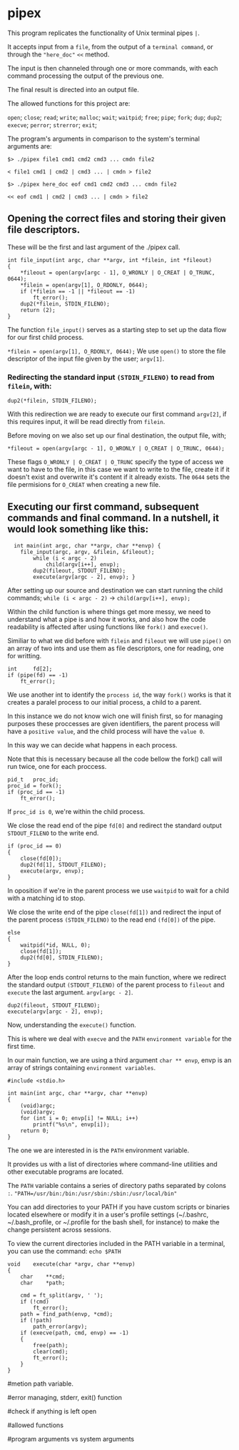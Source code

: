 
# pipex 
This program replicates the functionality of Unix terminal pipes `|`. 

It accepts input from a `file`, from the output of a `terminal command`, or through the `"here_doc"` `<<` method. 

The input is then channeled through one or more commands, with each command processing the output of the previous one. 

The final result is directed into an output file.

The allowed functions for this project are: 

`open`; `close`; `read`; `write`; `malloc`; `wait`; `waitpid`; `free`; `pipe`; `fork`; `dup`; `dup2`; `execve`; `perror`; `strerror`; `exit`;

The program's arguments in comparison to the system's terminal arguments are:

`$> ./pipex file1 cmd1 cmd2 cmd3 ... cmdn file2`

`< file1 cmd1 | cmd2 | cmd3 ... | cmdn > file2`

`$> ./pipex here_doc eof cmd1 cmd2 cmd3 ... cmdn file2`

`<< eof cmd1 | cmd2 | cmd3 ... | cmdn > file2`

## Opening the correct files and storing their given file descriptors. 

These will be the first and last argument of the ./pipex call.

	int	file_input(int argc, char **argv, int *filein, int *fileout)
	{
		*fileout = open(argv[argc - 1], O_WRONLY | O_CREAT | O_TRUNC, 0644);
		*filein = open(argv[1], O_RDONLY, 0644);
		if (*filein == -1 || *fileout == -1)
			ft_error();
		dup2(*filein, STDIN_FILENO);
		return (2);
	}

The function `file_input()` serves as a starting step to set up the data flow for our first child process. 

`*filein = open(argv[1], O_RDONLY, 0644);`  We use `open()` to store the file descriptor of the input file given by the user; `argv[1]`.

### Redirecting the standard input `(STDIN_FILENO)` to read from `filein`, with:

	dup2(*filein, STDIN_FILENO);

With this redirection we are ready to execute our first command `argv[2]`, if this requires input, it will be read directly from `filein`.

Before moving on we also set up our final destination, the output file, with; 

`*fileout = open(argv[argc - 1], O_WRONLY | O_CREAT | O_TRUNC, 0644);`

These flags `O_WRONLY | O_CREAT | O_TRUNC` specify the type of access we want to have to the file, in this case we want to write to the file, create it if it doesn't exist and overwrite it's content if it already exists.
The `0644` sets the file permisions for `O_CREAT` when creating a new file.

## Executing our first command, subsequent commands and final command. In a nutshell, it would look something like this:
		
	  int main(int argc, char **argv, char **envp) {
   		file_input(argc, argv, &filein, &fileout);
			while (i < argc - 2)
				child(argv[i++], envp);
			dup2(fileout, STDOUT_FILENO);
			execute(argv[argc - 2], envp); }

After setting up our source and destination we can start running the child commands; `while (i < argc - 2)` -> `child(argv[i++], envp);`
  
Within the child function is where things get more messy, we need to understand what a pipe is and how it works, and also how the code readability is affected after using functions like `fork()` and `execve()`.
  
Similiar to what we did before with `filein` and `fileout` we will use  `pipe()` on an array of two ints and use them as file descriptors, one for reading, one for writting.
	
	int		fd[2];
	if (pipe(fd) == -1)
	    ft_error();

We use another int to identify the `process id`, the way `fork()` works is that it creates a paralel process to our initial process, a child to a parent. 

In this instance we do not know wich one will finish first, so for managing purposes these proccesses are given identifiers, the parent process will have a `positive value`, and the child process will have the `value 0`.

In this way we can decide what happens in each process. 

Note that this is necessary because all the code bellow the fork() call will run twice, one for each proccess.

	pid_t	proc_id;
	proc_id = fork();
	if (proc_id == -1)
		ft_error();

If `proc_id is 0`, we're within the child process. 

We close the read end of the pipe `fd[0]` and redirect the standard output `STDOUT_FILENO` to the write end.  

	if (proc_id == 0)
	{
		close(fd[0]);
		dup2(fd[1], STDOUT_FILENO);
		execute(argv, envp);
	}
  
In oposition if we're in the parent process we use `waitpid` to wait for a child with a matching id to stop. 

We close the write end of the pipe `close(fd[1])` and redirect the input of the parent process `(STDIN_FILENO)` to the read end `(fd[0])` of the pipe.

	else
	{
		waitpid(*id, NULL, 0);
		close(fd[1]);
		dup2(fd[0], STDIN_FILENO);
	}

After the loop ends control returns to the main function, where we redirect the standard output `(STDOUT_FILENO)` of the parent process to `fileout` and `execute` the last argument. `argv[argc - 2]`.

	dup2(fileout, STDOUT_FILENO);
	execute(argv[argc - 2], envp);

Now, understanding the `execute()` function. 

This is where we deal with `execve` and the `PATH` `environment variable` for the first time.

In our main function, we are using a third argument `char ** envp`, envp is an array of strings containing `environment variables`. 

	#include <stdio.h>
	
	int main(int argc, char **argv, char **envp) 
	{
		(void)argc;
		(void)argv;
		for (int i = 0; envp[i] != NULL; i++)
			printf("%s\n", envp[i]);
		return 0;
	}

The one we are interested in is the `PATH` environment variable.

It provides us with a list of directories where command-line utilities and other executable programs are located. 

The `PATH` variable contains a series of directory paths separated by colons `:`. `"PATH=/usr/bin:/bin:/usr/sbin:/sbin:/usr/local/bin"`

You can add directories to your PATH if you have custom scripts or binaries located elsewhere or modify it in a user's profile settings (~/.bashrc, ~/.bash_profile, or ~/.profile for the bash shell, for instance) to make the change persistent across sessions.

To view the current directories included in the PATH variable in a terminal, you can use the command: `echo $PATH`

	void	execute(char *argv, char **envp)
	{
		char	**cmd;
		char	*path;
	
		cmd = ft_split(argv, ' ');
		if (!cmd)
			ft_error();
		path = find_path(envp, *cmd);
		if (!path)
			path_error(argv);
		if (execve(path, cmd, envp) == -1)
		{
			free(path);
			clear(cmd);
			ft_error();
		}
	}

#metion path variable.

#error managing, stderr, exit() function

#check if anything is left open

#allowed functions

#program arguments vs system arguments

